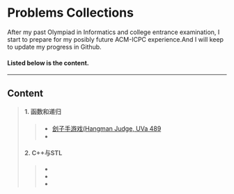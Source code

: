 # Problems Collections
After my past Olympiad in Informatics and college entrance examination, I start to prepare for my posibly future ACM-ICPC experience.And I will keep to update my progress in Github.

#### Listed below is the content.
------

## Content
> #### 1. 函数和递归
> > * [刽子手游戏(Hangman Judge, UVa 489](tests/UVa%20489%20%E5%88%BD%E5%AD%90%E6%89%8B%E6%B8%B8%E6%88%8F.md)
> > * 
> #### 2. C++与STL
> > * 
> > * 
> > * 


